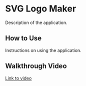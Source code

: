 # SVG Logo Maker

Description of the application.

## How to Use

Instructions on using the application.

## Walkthrough Video

[Link to video]()